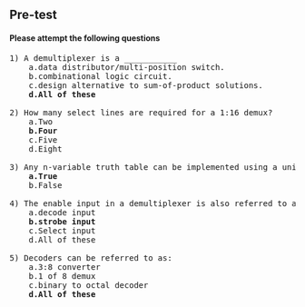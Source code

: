 ## <b> Pre-test</b>
#### Please attempt the following questions

<pre>
1) A demultiplexer is a ___________
    a.data distributor/multi-position switch.
    b.combinational logic circuit.
    c.design alternative to sum-of-product solutions.
    <b>d.All of these</b>

2) How many select lines are required for a 1:16 demux?
    a.Two
    <b>b.Four</b>
    c.Five
    d.Eight

3) Any n-variable truth table can be implemented using a universal logic circuit referred to a demultiplexer. State True or False.
    <b>a.True</b>
    b.False

4) The enable input in a demultiplexer is also referred to as________
    a.decode input
    <b>b.strobe input</b>
    c.Select input
    d.All of these

5) Decoders can be referred to as:
    a.3:8 converter
    b.1 of 8 demux
    c.binary to octal decoder
   <b> d.All of these</b>

</pre>